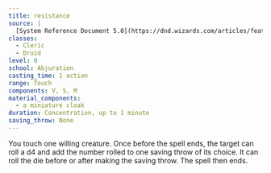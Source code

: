```yaml
---
title: resistance
source: |
  [System Reference Document 5.0](https://dnd.wizards.com/articles/features/systems-reference-document-srd)
classes:
  - Cleric
  - Druid
level: 0
school: Abjuration
casting_time: 1 action
range: Touch
components: V, S, M
material_components:
  - a miniature cloak
duration: Concentration, up to 1 minute
saving_throw: None
---
```


You touch one willing creature. Once before the spell ends, the target can roll a d4 and add the number rolled to one saving throw of its choice. It can roll the die before or after making the saving throw. The spell then ends.
